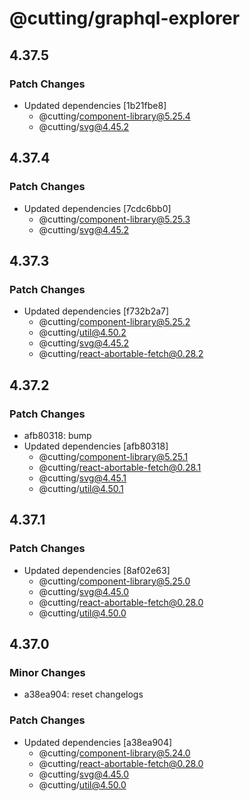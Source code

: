 # @cutting/graphql-explorer

## 4.37.5

### Patch Changes

- Updated dependencies [1b21fbe8]
  - @cutting/component-library@5.25.4
  - @cutting/svg@4.45.2

## 4.37.4

### Patch Changes

- Updated dependencies [7cdc6bb0]
  - @cutting/component-library@5.25.3
  - @cutting/svg@4.45.2

## 4.37.3

### Patch Changes

- Updated dependencies [f732b2a7]
  - @cutting/component-library@5.25.2
  - @cutting/util@4.50.2
  - @cutting/svg@4.45.2
  - @cutting/react-abortable-fetch@0.28.2

## 4.37.2

### Patch Changes

- afb80318: bump
- Updated dependencies [afb80318]
  - @cutting/component-library@5.25.1
  - @cutting/react-abortable-fetch@0.28.1
  - @cutting/svg@4.45.1
  - @cutting/util@4.50.1

## 4.37.1

### Patch Changes

- Updated dependencies [8af02e63]
  - @cutting/component-library@5.25.0
  - @cutting/svg@4.45.0
  - @cutting/react-abortable-fetch@0.28.0
  - @cutting/util@4.50.0

## 4.37.0

### Minor Changes

- a38ea904: reset changelogs

### Patch Changes

- Updated dependencies [a38ea904]
  - @cutting/component-library@5.24.0
  - @cutting/react-abortable-fetch@0.28.0
  - @cutting/svg@4.45.0
  - @cutting/util@4.50.0
